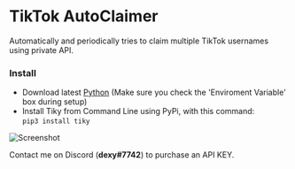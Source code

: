 # TikTok AutoClaimer
Automatically and periodically tries to claim multiple TikTok usernames using private API.

### Install
- Download latest [Python](https://www.python.org/downloads/) (Make sure you check the 'Enviroment Variable' box during setup)
- Install Tiky from Command Line using PyPi, with this command: <br> `pip3 install tiky`

![Screenshot](https://i.imgur.com/JoCRZBW.png)

Contact me on Discord (<b>dexy#7742</b>) to purchase an API KEY.